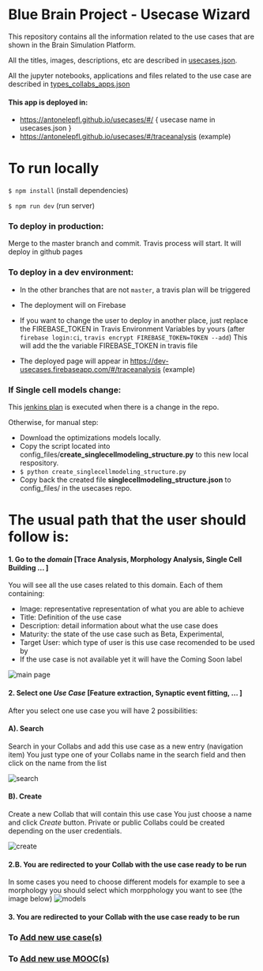 # Blue Brain Project - Usecase Wizard
This repository contains all the information related to the use cases that are shown in the Brain Simulation Platform.

All the titles, images, descriptions, etc are described in [usecases.json](https://github.com/antonelepfl/usecases/blob/master/src/assets/config_files/usecases.json).

All the jupyter notebooks, applications and files related to the use case are described in [types_collabs_apps.json](https://github.com/antonelepfl/usecases/blob/master/src/assets/config_files/types_collabs_apps.json)

#### This app is deployed in:
* https://antonelepfl.github.io/usecases/#/ { usecase name in usecases.json }
* https://antonelepfl.github.io/usecases/#/traceanalysis (example)

# To run locally
``` $ npm install ``` (install dependencies)

``` $ npm run dev ``` (run server)

### To deploy in production: 
Merge to the master branch and commit. Travis process will start.
It will deploy in github pages

### To deploy in a dev environment:
* In the other branches that are not `master`, a travis plan will be triggered
* The deployment will on Firebase
* If you want to change the user to deploy in another place, just replace the FIREBASE_TOKEN in Travis Environment Variables by yours (after `firebase login:ci`, `travis encrypt FIREBASE_TOKEN=TOKEN --add`)
This will add the the variable FIREBASE_TOKEN in travis file

* The deployed page will appear in https://dev-usecases.firebaseapp.com/#/traceanalysis (example)

### If Single cell models change:
This [jenkins plan](https://bbpcode.epfl.ch/ci/job/platform.lbologna_update_data/) is executed when there is a change in the repo.

Otherwise, for manual step:

* Download the optimizations models locally.
* Copy the script located into config_files/**create_singlecellmodeling_structure.py** to this new local respository.
* ``` $ python create_singlecellmodeling_structure.py ```
* Copy back the created file **singlecellmodeling_structure.json** to config_files/ in the usecases repo.


# The usual path that the user should follow is:
#### 1. Go to the *domain* [Trace Analysis, Morphology Analysis, Single Cell Building ... ]
You will see all the use cases related to this domain. Each of them containing:
- Image: representative representation of what you are able to achieve
- Title: Definition of the use case
- Description: detail information about what the use case does
- Maturity: the state of the use case such as Beta, Experimental, 
- Target User: which type of user is this use case recomended to be used by
- If the use case is not available yet it will have the Coming Soon label

![main page](https://raw.githubusercontent.com/antonelepfl/usecases/master/documentation/main.png)

#### 2. Select one *Use Case* [Feature extraction, Synaptic event fitting, ... ]
After you select one use case you will have 2 possibilities:

#### A). Search
Search in your Collabs and add this use case as a new entry (navigation item)
You just type one of your Collabs name in the search field and then click on the name from the list

![search](https://raw.githubusercontent.com/antonelepfl/usecases/master/documentation/search.png)

#### B). Create
Create a new Collab that will contain this use case
You just choose a name and click *Create* button.
Private or public Collabs could be created depending on the user credentials.

![create](https://raw.githubusercontent.com/antonelepfl/usecases/master/documentation/create.png)

#### 2.B. You are redirected to your Collab with the use case ready to be run
In some cases you need to choose different models for example to see a morphology you should select which morpphology you want to see (the image below)
![models](https://raw.githubusercontent.com/antonelepfl/usecases/master/documentation/models.png)

#### 3. You are redirected to your Collab with the use case ready to be run

### To [Add new use case(s)](https://github.com/antonelepfl/usecases/blob/master/documentation/add_new_usecase.md)

### To [Add new use MOOC(s)](https://github.com/antonelepfl/usecases/blob/master/documentation/add_new_mooc.md)

